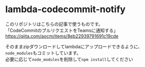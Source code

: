 # lambda-codecommit-notify

このリポジトリはこちらの記事で使うものです。  
「CodeCommitのプルリクエストをTeamsに通知する」  
https://qiita.com/aocm/items/8eb22939791691c19cde

そのままzipダウンロードしてlambdaにアップロードできるように、`node_modules`もコミットしています。  
必要に応じて`node_modules`を削除して`npm install`してください
